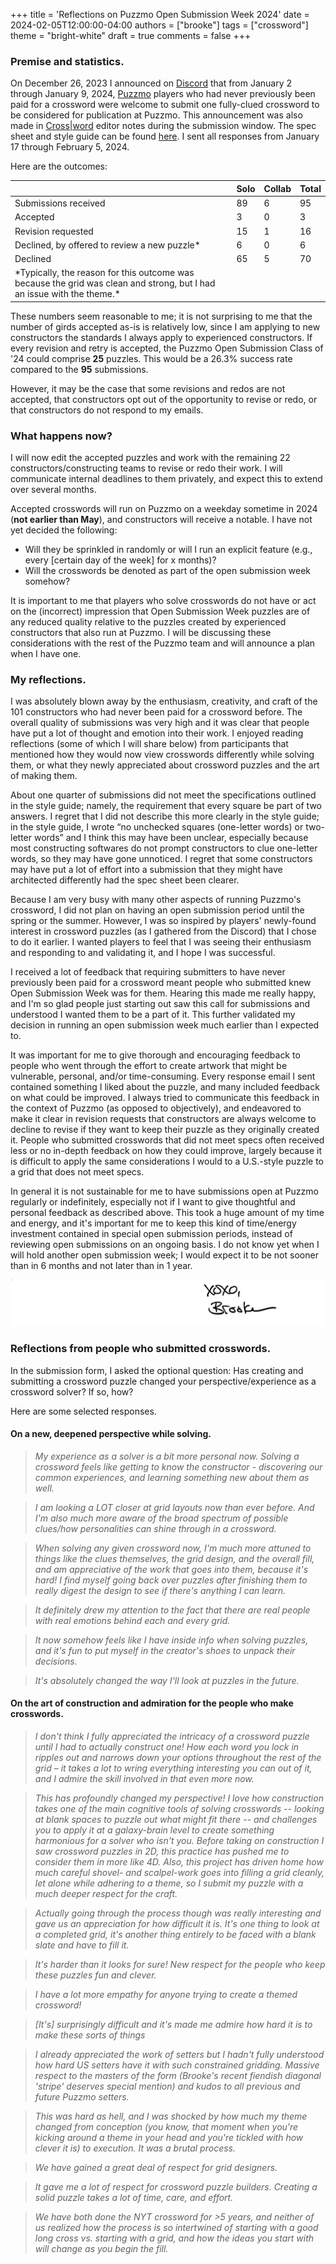 +++
title = 'Reflections on Puzzmo Open Submission Week 2024'
date = 2024-02-05T12:00:00-04:00
authors = ["brooke"]
tags = ["crossword"]
theme = "bright-white"
draft = true
comments = false
+++

### Premise and statistics.

On December 26, 2023 I announced on [Discord](https://discord.gg/7ZSwDSUZbd) that from January 2 through January 9, 2024, [Puzzmo](https://www.puzzmo.com) players who had never previously been paid for a crossword were welcome to submit one fully-clued crossword to be considered for publication at Puzzmo. This announcement was also made in [Cross|word](https://www.puzzmo.com/play/crossword) editor notes during the submission window. The spec sheet and style guide can be found [here](https://www.puzzmo.com/link/crossword/open-submissions-2024). I sent all responses from January 17 through February 5, 2024.

Here are the outcomes:

| | Solo | Collab | Total |
| - | ---- | ------ | ----- |
| Submissions received | 89 | 6 | 95 |
| Accepted | 3 | 0 | 3 |
| Revision requested | 15 | 1 | 16 |
| Declined, by offered to review a new puzzle* | 6 | 0 | 6 |
| Declined | 65 | 5 | 70 |
| \*Typically, the reason for this outcome was because the grid was clean and strong, but I had an issue with the theme.* |

These numbers seem reasonable to me; it is not surprising to me that the number of girds accepted as-is is relatively low, since I am applying to new constructors the standards I always apply to experienced constructors. If every revision and retry is accepted, the Puzzmo Open Submission Class of '24 could comprise **25** puzzles. This would be a 26.3% success rate compared to the **95** submissions. 

However, it may be the case that some revisions and redos are not accepted, that constructors opt out of the opportunity to revise or redo, or that constructors do not respond to my emails.

### What happens now?

I will now edit the accepted puzzles and work with the remaining 22 constructors/constructing teams to revise or redo their work. I will communicate internal deadlines to them privately, and expect this to extend over several months.

Accepted crosswords will run on Puzzmo on a weekday sometime in 2024 (**not earlier than May**), and constructors will receive a notable. I have not yet decided the following:
- Will they be sprinkled in randomly or will I run an explicit feature (e.g., every [certain day of the week] for x months)?
- Will the crosswords be denoted as part of the open submission week somehow?

It is important to me that players who solve crosswords do not have or act on the (incorrect) impression that Open Submission Week puzzles are of any reduced quality relative to the puzzles created by experienced constructors that also run at Puzzmo. I will be discussing these considerations with the rest of the Puzzmo team and will announce a plan when I have one.

### My reflections.

I was absolutely blown away by the enthusiasm, creativity, and craft of the 101 constructors who had never been paid for a crossword before. The overall quality of submissions was very high and it was clear that people have put a lot of thought and emotion into their work. I enjoyed reading reflections (some of which I will share below) from participants that mentioned how they would now view crosswords differently while solving them, or what they newly appreciated about crossword puzzles and the art of making them.

About one quarter of submissions did not meet the specifications outlined in the style guide; namely, the requirement that every square be part of two answers. I regret that I did not describe this more clearly in the style guide; in the style guide, I wrote “​​no unchecked squares (one-letter words) or two-letter words” and I think this may have been unclear, especially because most constructing softwares do not prompt constructors to clue one-letter words, so they may have gone unnoticed. I regret that some constructors may have put a lot of effort into a submission that they might have architected differently had the spec sheet been clearer.

Because I am very busy with many other aspects of running Puzzmo's crossword, I did not plan on having an open submission period until the spring or the summer. However, I was so inspired by players' newly-found interest in crossword puzzles (as I gathered from the Discord) that I chose to do it earlier. I wanted players to feel that I was seeing their enthusiasm and responding to and validating it, and I hope I was successful.

I received a lot of feedback that requiring submitters to have never previously been paid for a crossword meant people who submitted knew Open Submission Week was for them. Hearing this made me really happy, and I'm so glad people just starting out saw this call for submissions and understood I wanted them to be a part of it. This further validated my decision in running an open submission week much earlier than I expected to.

It was important for me to give thorough and encouraging feedback to people who went through the effort to create artwork that might be vulnerable, personal, and/or time-consuming. Every response email I sent contained something I liked about the puzzle, and many included feedback on what could be improved. I always tried to communicate this feedback in the context of Puzzmo (as opposed to objectively), and endeavored to make it clear in revision requests that constructors are always welcome to decline to revise if they want to keep their puzzle as they originally created it. People who submitted crosswords that did not meet specs often received less or no in-depth feedback on how they could improve, largely because it is difficult to apply the same considerations I would to a U.S.-style puzzle to a grid that does not meet specs.

In general it is not sustainable for me to have submissions open at Puzzmo regularly or indefinitely, especially not if I want to give thoughtful and personal feedback as described above. This took a huge amount of my time and energy, and it's important for me to keep this kind of time/energy investment contained in special open submission periods, instead of reviewing open submissions on an ongoing basis. I do not know yet when I will hold another open submission week; I would expect it to be not sooner than in 6 months and not later than in 1 year.

![Brooke signature](brooke-sig.png)

### Reflections from people who submitted crosswords.

In the submission form, I asked the optional question: Has creating and submitting a crossword puzzle changed your perspective/experience as a crossword solver? If so, how? 

Here are some selected responses.

#### On a new, deepened perspective while solving.

> *My experience as a solver is a bit more personal now. Solving a crossword feels like getting to know the constructor - discovering our common experiences, and learning something new about them as well.*

> *I am looking a LOT closer at grid layouts now than ever before. And I'm also much more aware of the broad spectrum of possible clues/how personalities can shine through in a crossword.*

> *When solving any given crossword now, I'm much more attuned to things like the clues themselves, the grid design, and the overall fill, and am appreciative of the work that goes into them, because it's hard! I find myself going back over puzzles after finishing them to really digest the design to see if there's anything I can learn.*

> *It definitely drew my attention to the fact that there are real people with real emotions behind each and every grid.*

> *It now somehow feels like I have inside info when solving puzzles, and it's fun to put myself in the creator's shoes to unpack their decisions.*

> *It's absolutely changed the way I'll look at puzzles in the future.* 

#### On the art of construction and admiration for the people who make crosswords.

> *I don't think I fully appreciated the intricacy of a crossword puzzle until I had to actually construct one! How each word you lock in ripples out and narrows down your options throughout the rest of the grid – it takes a lot to wring everything interesting you can out of it, and I admire the skill involved in that even more now.*

> *This has profoundly changed my perspective! I love how construction takes one of the main cognitive tools of solving crosswords -- looking at blank spaces to puzzle out what might fit there -- and challenges you to apply it at a galaxy-brain level to create something harmonious for a solver who isn't you. Before taking on construction I saw crossword puzzles in 2D, this practice has pushed me to consider them in more like 4D. Also, this project has driven home how much careful shovel- and scalpel-work goes into filling a grid cleanly, let alone while adhering to a theme, so I submit my puzzle with a much deeper respect for the craft.*

> *Actually going through the process though was really interesting and gave us an appreciation for how difficult it is.  It's one thing to look at a completed grid, it's another thing entirely to be faced with a blank slate and have to fill it.*

> *It's harder than it looks for sure! New respect for the people who keep these puzzles fun and clever.*

> *I have a lot more empathy for anyone trying to create a themed crossword!*

> *[It's] surprisingly difficult and it's made me admire how hard it is to make these sorts of things*

> *I already appreciated the work of setters but I hadn't fully understood how hard US setters have it with such constrained gridding. Massive respect to the masters of the form (Brooke's recent fiendish diagonal 'stripe' deserves special mention) and kudos to all previous and future Puzzmo setters.*

> *This was hard as hell, and I was shocked by how much my theme changed from conception (you know, that moment when you're kicking around a theme in your head and you're tickled with how clever it is) to execution. It was a brutal process.*

> *We have gained a great deal of respect for grid designers.*

> *It gave me a lot of respect for crossword puzzle builders. Creating a solid puzzle takes a lot of time, care, and effort.*

> *We have both done the NYT crossword for >5 years, and neither of us realized how the process is so intertwined of starting with a good long cross vs. starting with a grid, and how the ideas you start with will change as you begin the fill.*

